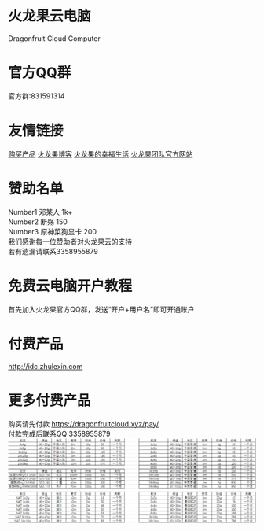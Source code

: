 # 火龙果云电脑 
Dragonfruit Cloud Computer
# 官方QQ群
官方群:831591314
# 友情链接
[购买产品](http://idc.zhulexin.com)
[火龙果博客](https://blog.dragonfruitcloud.xyz)
[火龙果的幸福生活](https://dragonfruitcloud.xyz)
[火龙果团队官方网站](https://jyh666.fun)
# 赞助名单
Number1 邓某人 1k+ \
Number2 断殇 150 \
Number3 原神菜狗显卡 200 \
我们感谢每一位赞助者对火龙果云的支持 \
若有遗漏请联系3358955879
# 免费云电脑开户教程
首先加入火龙果官方QQ群，发送“开户+用户名”即可开通账户
# 付费产品
http://idc.zhulexin.com
# 更多付费产品
购买请先付款 https://dragonfruitcloud.xyz/pay/ \
付款完成后联系QQ 3358955879
![avatar](abc.PNG)

